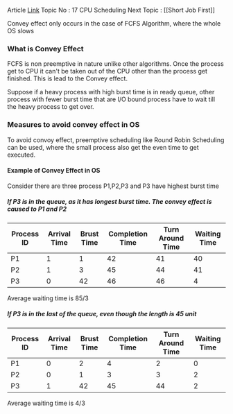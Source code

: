 Article [Link](https://www.geeksforgeeks.org/convoy-effect-operating-systems/)
Topic No : 17 CPU Scheduling
Next Topic : [[Short Job First]]

Convey effect only occurs in the case of FCFS Algorithm, where the whole OS slows

### What is Convey Effect

FCFS is non preemptive in nature unlike other algorithms. Once the process get to CPU it can't be taken out of the CPU other than the process get finished. This is lead to the Convey effect. 

Suppose if a heavy process with high burst time is in ready queue, other process with fewer burst time that are I/O bound process have to wait till the heavy process to get over.

### Measures to avoid convey effect in OS

To avoid convoy effect, preemptive scheduling like Round Robin Scheduling can be used, where the small process also get the even time to get executed.

#### Example of Convey Effect in OS 

Consider there are three process P1,P2,P3 and P3 have highest burst time
##### If P3 is in the queue, as it has longest burst time. The convey effect is caused to P1 and P2

| Process ID | Arrival Time | Brust Time | Completion Time | Turn Around Time | Waiting Time |
| ---------- | ------------ | ---------- | --------------- | ---------------- | ------------ |
| P1         | 1            | 1          | 42              | 41               | 40           |
| P2         | 1            | 3          | 45              | 44               | 41           |
| P3         | 0            | 42         | 46              | 46               | 4            |

Average waiting time is 85/3

##### If P3 is in the last of the queue, even though the length is 45 unit 
|Process ID|Arrival Time|Brust Time|Completion Time|Turn Around Time|Waiting Time|
|---|---|---|---|---|---|
|P1|0|2|4|2|0|
|P2|0|1|3|3|2|
|P3|1|42|45|44|2|
Average waiting time is 4/3

